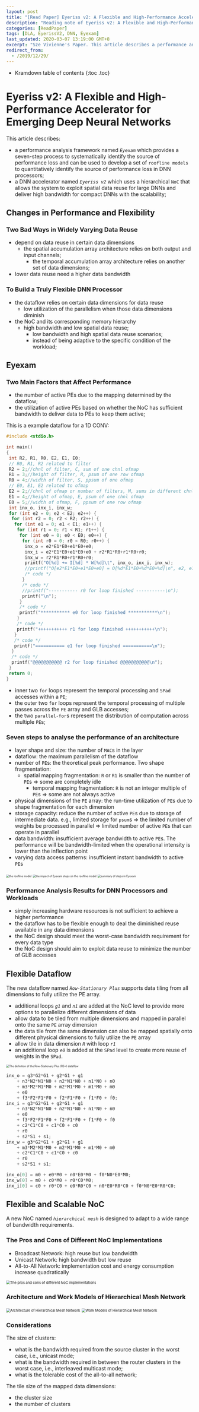 ```yaml
---
layout: post
title: "[Read Paper] Eyeriss v2: A Flexible and High-Performance Accelerator for Emerging Deep Neural Networks"
description: "Reading note of Eyeriss v2: A Flexible and High-Performance Accelerator for Emerging Deep Neural Networks"
categories: [ReadPaper]
tags: [DLA, EyerissV2, DNN, Eyexam]
last_updated: 2020-03-07 13:19:00 GMT+8
excerpt: "Sze Vivienne's Paper. This article describes a performance analysis framework named `Eyexam` with roofline models and a DNN accelerator named `Eyeriss v2` which uses a hierarchical NoC."
redirect_from:
  - /2019/12/29/
---
```


* Kramdown table of contents
{:toc .toc}

# Eyeriss v2: A Flexible and High-Performance Accelerator for Emerging Deep Neural Networks

This article describes:

+ a performance analysis framework named *`Eyexam`* which provides a seven-step process to systematically identify the source of performance loss and can be used to develop a set of `roofline models` to quantitatively identify the source of performance loss in DNN processors;
+ a DNN accelerator named *`Eyeriss v2`* which uses a hierarchical `NoC` that allows the system to exploit spatial data reuse for large DNNs and deliver high bandwidth for compact DNNs with the scalability;

## Changes in Performance and Flexibility

### Two Bad Ways in Widely Varying Data Reuse

+ depend on data reuse in certain data dimensions
  + the spatial accumulation array architecture relies on both output and input channels;
    + the temporal accumulation array architecture relies on another set of data dimensions;
+ lower data reuse need a higher data bandwidth

### To Build a Truly Flexible DNN Processor

+ the dataflow relies on certain data dimensions for data reuse
  + low utilization of the parallelism when those data dimensions diminish
+ the NoC and its corresponding memory hierarchy
  + high bandwidth and low spatial data reuse;
    + low bandwidth and high spatial data reuse scenarios;
    + instead of being adaptive to the specific condition of the workload;

## Eyexam

### Two Main Factors that Affect Performance

+ the number of active PEs due to the mapping determined by the dataflow;
+ the utilization of active PEs based on whether the NoC has sufficient bandwidth to deliver data to PEs to keep them active;

This is a example dataflow for a 1D CONV:

```c
#include <stdio.h>

int main()
{
 int R2, R1, R0, E2, E1, E0;
 // R0, R1, R2 related to filter
 R2 = 2;//chnl of filter, C, sum of one chnl ofmap
 R1 = 3;//height of filter, R, psum of one row ofmap
 R0 = 4;//width of filter, S, ppsum of one ofmap
 // E0, E1, E2 related to ofmap
 E2 = 2;//chnl of ofmap or number of filters, M, sums in different chnl ofmaps
 E1 = 4;//height of ofmap, E, psum of one chnl ofmap
 E0 = 5;//width of ofmap, F, ppsum of one row ofmap
 int inx_o, inx_i, inx_w;
 for (int e2 = 0; e2 < E2; e2++) {
  for (int r2 = 0; r2 < R2; r2++) {
   for (int e1 = 0; e1 < E1; e1++) {
    for (int r1 = 0; r1 < R1; r1++) {
     for (int e0 = 0; e0 < E0; e0++) {
      for (int r0 = 0; r0 < R0; r0++) {
       inx_o = e2*E1*E0+e1*E0+e0;
       inx_i = e2*E1*E0+e1*E0+e0 + r2*R1*R0+r1*R0+r0;
       inx_w = r2*R1*R0+r1*R0+r0;
       printf("O[%d] += I[%d] * W[%d]\t", inx_o, inx_i, inx_w);
       //printf("O[e2*E1*E0+e1*E0+e0] = O[%d*E1*E0+%d*E0+%d]\n", e2, e1, e0);
       /* code */
      }
      /* code */
      //printf("----------- r0 for loop finished -----------\n");
      printf("\n");
     }
     /* code */
     printf("*********** e0 for loop finished ***********\n");
    }
    /* code */
    printf("+++++++++++ r1 for loop finished +++++++++++\n");
   }
   /* code */
   printf("=========== e1 for loop finished ===========\n");
  }
  /* code */
  printf("@@@@@@@@@@@ r2 for loop finished @@@@@@@@@@@\n");
 }
 return 0;
}

```

+ inner two `for` loops represent the temporal processing and `SPad` accesses within a `PE`;
+ the outer two `for` loops represent the temporal processing of multiple passes across the `PE` array and GLB accesses;
+ the two `parallel-for`s represent the distribution of computation across multiple `PE`s;

### Seven steps to analyse the performance of an architecture

+ layer shape and size: the number of `MAC`s in the layer
+ dataflow: the maximum parallelism of the dataflow
+ number of `PE`s: the theoretical peak performance. Two shape fragmentation:
  + spatial mapping fragmentation: `R` or `R1` is smaller than the number of `PE`s => some are completely idle
    + temporal mapping fragmentation: `R` is not an integer multiple of `PE`s => some are not always active
+ physical dimensions of the `PE` array: the run-time utilization of `PE`s due to shape fragmentation for each dimension
+ storage capacity: reduce the number of active `PE`s due to storage of intermediate data. e.g., limited storage for `psum`s => the limited number of weights be processed in parallel => limited number of active `PE`s that can operate in parallel
+ data bandwidth: insufficient average bandwidth to active `PE`s. The performance will be bandwidth-limited when the operational intensity is lower than the inflection point
+ varying data access patterns: insufficient instant bandwidth to active `PE`s

<img src="https://raw.githubusercontent.com/SingularityKChen/PicUpload/master/img/20200307142119.png" alt="the roofline model" style="zoom:50%;" />

<img src="https://raw.githubusercontent.com/SingularityKChen/PicUpload/master/img/20200307142144.png" alt="the impact of Eyexam steps on the roofline model" style="zoom:50%;" />

<img src="https://raw.githubusercontent.com/SingularityKChen/PicUpload/master/img/20200307142205.png" alt="summary of steps in Eyexam" style="zoom:50%;" />

### Performance Analysis Results for DNN Processors and Workloads

+ simply increasing hardware resources is not sufficient to achieve a higher performance
+ the dataflow has to be flexible enough to deal the diminished reuse available in any data dimensions
+ the NoC design should meet the worst-case bandwidth requirement for every data type
+ the NoC design should aim to exploit data reuse to minimize the number of GLB accesses

## Flexible Dataflow

The new dataflow named *`Row-Stationary Plus`* supports data tiling from all dimensions to fully utilize the PE array.

+ additional loops *`g1`* and *`n1`* are added at the NoC level to provide more options to parallelize different dimensions of data
+ allow data to be tiled from multiple dimensions and mapped in parallel onto the same `PE` array dimension
+ the data tile from the same dimension can also be mapped spatially onto different physical dimensions to fully utilize the `PE` array
+ allow tile in data dimension *`R`* with loop *`r1`*
+ an additional loop *`e0`* is added at the `SPad` level to create more reuse of weights in the `SPad`.

<img src="https://raw.githubusercontent.com/SingularityKChen/PicUpload/master/img/20200307142232.png" alt="The definition of the Row-Stationary Plus (RS+) dataflow" style="zoom:50%;" />

```c
inx_o = g3*G2*G1 + g2*G1 + g1
    + n3*N2*N1*N0 + n2*N1*N0 + n1*N0 + n0
    + m3*M2*M1*M0 + m2*M1*M0 + m1*M0 + m0
    + e0
    + f3*F2*F1*F0 + f2*F1*F0 + f1*F0 + f0;
inx_i = g3*G2*G1 + g2*G1 + g1
    + n3*N2*N1*N0 + n2*N1*N0 + n1*N0 + n0
    + e0
    + f3*F2*F1*F0 + f2*F1*F0 + f1*F0 + f0
    + c2*C1*C0 + c1*C0 + c0
    + r0
    + s2*S1 + s1;
inx_w = g3*G2*G1 + g2*G1 + g1
    + m3*M2*M1*M0 + m2*M1*M0 + m1*M0 + m0
    + c2*C1*C0 + c1*C0 + c0
    + r0
    + s2*S1 + s1;

inx_o[0] = m0 + e0*M0 + n0*E0*M0 + f0*N0*E0*M0;
inx_w[0] = m0 + c0*M0 + r0*C0*M0;
inx_i[0] = c0 + r0*C0 + e0*R0*C0 + n0*E0*R0*C0 + f0*N0*E0*R0*C0;
```



## Flexible and Scalable NoC

A new NoC named *`hierarchical mesh`* is designed to adapt to a wide range of bandwidth requirements.

### The Pros and Cons of Different NoC Implementations

+ Broadcast Network: high reuse but low bandwidth
+ Unicast Network: high bandwidth but low reuse
+ All-to-All Network: implementation cost and energy consumption increase quadratically 

<img src="https://raw.githubusercontent.com/SingularityKChen/PicUpload/master/img/20200307142255.png" alt="The pros and cons of different NoC implementations" style="zoom:67%;" />

### Architecture and Work Models of Hierarchical Mesh Network

<img src="https://raw.githubusercontent.com/SingularityKChen/PicUpload/master/img/20200307142316.png" alt="Architecture of Hierarchical Mesh Network" style="zoom:67%;" />

<img src="https://raw.githubusercontent.com/SingularityKChen/PicUpload/master/img/20200307142339.png" alt="Work Models of Hierarchical Mesh Network" style="zoom: 67%;" />

### Considerations

The size of clusters:

+ what is the bandwidth required from the source cluster in the worst case, i.e., unicast mode;
+ what is the bandwidth required in between the router clusters in the worst case, i.e., interleaved multicast mode;
+ what is the tolerable cost of the all-to-all network;

The tile size of the mapped data dimensions:

+ the cluster size
+ the number of clusters